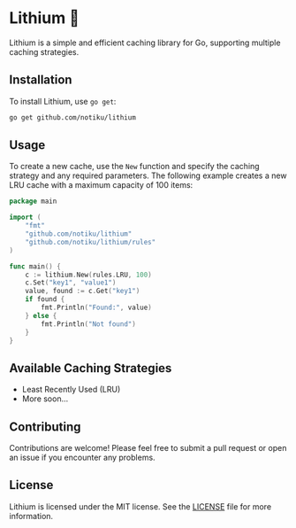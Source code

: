 # Lithium 🔋

Lithium is a simple and efficient caching library for Go, supporting multiple caching strategies.

## Installation

To install Lithium, use `go get`:

```sh
go get github.com/notiku/lithium
```

## Usage

To create a new cache, use the `New` function and specify the caching strategy and any required parameters. The following example creates a new LRU cache with a maximum capacity of 100 items:

```go
package main

import (
    "fmt"
    "github.com/notiku/lithium"
    "github.com/notiku/lithium/rules"
)

func main() {
    c := lithium.New(rules.LRU, 100)
    c.Set("key1", "value1")
    value, found := c.Get("key1")
    if found {
        fmt.Println("Found:", value)
    } else {
        fmt.Println("Not found")
    }
}
```

## Available Caching Strategies

- Least Recently Used (LRU)
- More soon...

## Contributing

Contributions are welcome! Please feel free to submit a pull request or open an issue if you encounter any problems.

## License

Lithium is licensed under the MIT license. See the [LICENSE](https://github.com/notiku/lithium/tree/master/LICENSE) file for more information.